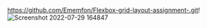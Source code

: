 https://github.com/Ememfon/Flexbox-grid-layout-assignment-.git!
![Screenshot 2022-07-29 164847](https://user-images.githubusercontent.com/106170213/181908071-6d2b9b5b-8823-431f-9a82-59a326afd130.png)
